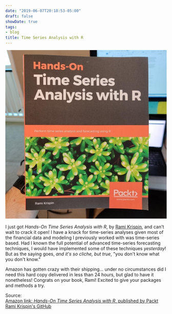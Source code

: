 ```yaml
---
date: "2019-06-07T20:18:53-05:00"
draft: false
showDate: true
tags:
- blog
title: Time Series Analysis with R
---
```


![](https://raw.githubusercontent.com/JavOrraca/Home/gh-pages/assets/img/TimeSeriesR.jpg)

I just got _Hands-On Time Series Analysis with R_, by [Rami Krispin](https://www.linkedin.com/in/rami-krispin/), and can't wait to crack it open! I have a knack for time-series analyses given most of the financial data and modeling I previously worked with was time-series based. Had I known the full potential of advanced time-series forecasting techniques, I would have implemented some of these techniques _yesterday_! But as the saying goes, _and it's so cliche, but true_, "you don't know what you don't know."

Amazon has gotten crazy with their shipping... under no circumstances did I need this hard copy delivered in less than 24 hours, but glad to have it nonetheless! Congrats on your book, Rami! Excited to give your packages and methods a try.

Source:
<br/>[Amazon link: _Hands-On Time Series Analysis with R_, published by Packt](https://www.amazon.com/dp/1788629159/ref=cm_sw_em_r_mt_dp_U_E0V-CbDVXPF79)
<br/>[Rami Krispin's GitHub](https://github.com/RamiKrispin)